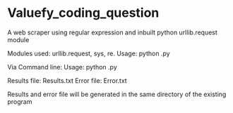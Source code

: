 # Valuefy_coding_question
A web scraper using regular expression and inbuilt python urllib.request module 

Modules used: urllib.request, sys, re. 
Usage: python <filename>.py

Via Command line:
Usage: python <filename>.py <url-name> 

Results file: Results.txt
Error file: Error.txt

Results and error file will be generated in the same directory of the existing program
